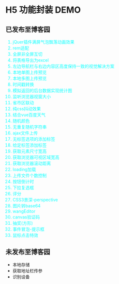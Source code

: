﻿# H5 功能封装 DEMO

## 已发布至博客园
<ol style="color:#0fffff">
    <li>jQuer插件满屏气泡飘落动画效果</li>
    <li>rem适配</li>
    <li>全屏非全屏互切</li>
    <li>将表格导出为excel</li>
    <li>左边导航栏与右边内容区高度保持一致的视觉解决方案</li>
    <li>本地单图上传预览</li>
    <li>本地多图上传预览</li>
    <li>时间戳转换</li>
    <li>模拟返回的后台数据实现统计图</li>
    <li>监听浏览器视窗大小</li>
    <li>省市区联动</li>
    <li>纯css抖动效果</li>
    <li>结合vue百度天气</li>
    <li>随机颜色</li>
    <li>无重复随机字符串</li>
    <li>ajax文件上传</li>
    <li>无标签选项的添加标签</li>
    <li>给定标签添加标签</li>
    <li>获取元素尺寸宽高</li>
    <li>获取浏览器可视区域宽高</li>
    <li>获取浏览器滚动距离</li>
    <li>loading加载</li>
    <li>上传文件个数控制</li>
    <li>按钮倒计时</li>
    <li>下拉复选框</li>
    <li>评分</li>
    <li>CSS3景深-perspective</li>
    <li>图片转base64</li>
    <li>wangEditor</li>
    <li>canvas验证码</li>
    <li>抽奖(方形)</li>
    <li>事件冒泡-提示框</li>
    <li>鼠标点击特效</li>
</ol>

## 未发布至博客园
<ul>
    <li>本地存储</li>
    <li>获取地址栏传参</li>
    <li>识别设备</li>
</ul>